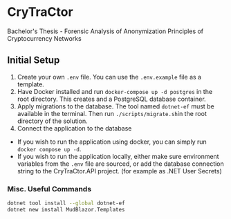 # CryTraCtor
Bachelor's Thesis - Forensic Analysis of Anonymization Principles of Cryptocurrency Networks

## Initial Setup
1. Create your own `.env` file. You can use the `.env.example` file as a template.
2. Have Docker installed and run `docker-compose up -d postgres` in the root directory. This creates and a PostgreSQL 
database container.
3. Apply migrations to the database. The tool named `dotnet-ef` must be available in the terminal.
Then run `./scripts/migrate.sh`in the root directory of the solution.
4. Connect the application to the database
- If you wish to run the application using docker, you can simply run `docker compose up -d`.
- If you wish to run the application locally, either make sure environment variables from the `.env` file are sourced, 
or add the database connection string to the CryTraCtor.API project. (for example as .NET User Secrets)

### Misc. Useful Commands
```bash
dotnet tool install --global dotnet-ef
dotnet new install MudBlazor.Templates
```

